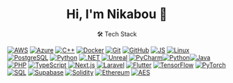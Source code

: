 <div align="center">
  <h1><b>Hi, I'm Nikabou 👋</b></h1>
  🛠️ Tech Stack
</div>

  
[![AWS](https://skillicons.dev/icons?i=aws)](https://aws.amazon.com/) [![Azure](https://skillicons.dev/icons?i=azure)](https://azure.microsoft.com/) [![C++](https://skillicons.dev/icons?i=cpp)](https://isocpp.org/) [![Docker](https://skillicons.dev/icons?i=docker)](https://www.docker.com/) [![Git](https://skillicons.dev/icons?i=git)](https://git-scm.com/) [![GitHub](https://skillicons.dev/icons?i=github)](https://github.com/) [![JS](https://skillicons.dev/icons?i=js)](https://developer.mozilla.org/en-US/docs/Web/JavaScript) [![Linux](https://skillicons.dev/icons?i=linux)](https://www.kernel.org/) [![PostgreSQL](https://skillicons.dev/icons?i=postgres)](https://www.postgresql.org/) [![Python](https://skillicons.dev/icons?i=python)](https://www.python.org/) [![.NET](https://skillicons.dev/icons?i=dotnet)](https://dotnet.microsoft.com/) [![Unreal](https://skillicons.dev/icons?i=unreal)](https://www.unrealengine.com/) [![PyCharm](https://skillicons.dev/icons?i=pycharm)](https://www.jetbrains.com/pycharm/)[![Python](https://skillicons.dev/icons?i=python)](https://www.python.org/)[![Java](https://skillicons.dev/icons?i=java)](https://www.java.com/) [![PHP](https://skillicons.dev/icons?i=php)](https://www.php.net/) [![TypeScript](https://skillicons.dev/icons?i=ts)](https://www.typescriptlang.org/) [![Next.js](https://skillicons.dev/icons?i=nextjs)](https://nextjs.org/) [![Laravel](https://skillicons.dev/icons?i=laravel)](https://laravel.com/) [![Flutter](https://skillicons.dev/icons?i=flutter)](https://flutter.dev/) [![TensorFlow](https://skillicons.dev/icons?i=tensorflow)](https://www.tensorflow.org/) [![PyTorch](https://skillicons.dev/icons?i=pytorch)](https://pytorch.org/) [![SQL](https://skillicons.dev/icons?i=mysql)](https://www.mysql.com/) [![Supabase](https://skillicons.dev/icons?i=supabase)](https://supabase.com/) [![Solidity](https://skillicons.dev/icons?i=solidity)](https://soliditylang.org/) [![Ethereum](https://skillicons.dev/icons?i=ethereum)](https://ethereum.org/) [![AES](https://skillicons.dev/icons?i=lock)](https://en.wikipedia.org/wiki/Advanced_Encryption_Standard) 


